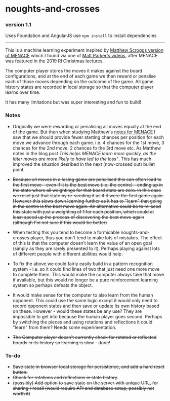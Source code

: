 # noughts-and-crosses

### version 1.1

Uses Foundation and AngularJS
use `npm install` to install dependencies


-----


This is a machine learning experiment inspired by [Matthew Scroggs version of MENACE](https://www.mscroggs.co.uk/menace/) which I found via one of [Matt Parker's videos](https://www.youtube.com/watch?v=R9c-_neaxeU), after MENACE was featured in the 2019 RI Christmas lectures.

The computer player stores the moves it makes against the board configurations, and at the end of each game we then reward or penalise each of those moves depending on the outcome of the game. All game history states are recorded in local storage so that the computer player learns over time.

It has many limitations but was super interesting and fun to build!



### Notes

- Originally we were rewarding or penalising all moves equally at the end of the game. But then when studying Matthew's [notes for MENACE](https://www.mscroggs.co.uk/blog/19) I saw that we should provide fewer starting chances per position for each move we advance through each game. i.e. 4 chances for the 1st move, 3 chances for the 2nd move, 2 chances fo the 3rd move etc. As Matthew notes in the blog post *This helps MENACE learn more quickly, as the later moves are more likely to have led to the loss"*. This has much improved the situation desribed in the next (now-crossed out) bullet point.

- ~~Because all moves in a losing game are penalised this can often lead to the first move - even if it is the best move (i.e. the centre) - ending up in the state where all weightings for that board state are zero. In this case we reset just that state by re-seeding it as if it were the first game again. However this slows down learning further as it has to "learn" that going in the centre is the best move again. An alternative could be to re-seed this state with just a weighting of 1 for each position, which could at least speed up the process of discovering the best move again (although I'm not sure if this would be better)~~
- When testing this you tend to become a formidable noughts-and-crosses player, thus you don't tend to make lots of mistakes. The effect of this is that the computer doesn't learn the value of an open goal (simply as they are rarely presented to it). Perhaps playing against lots of different people with different abilities would help.
- To fix the above we could fairly easily build in a pattern recognition system - i.e. so it could find lines of two that just need one more move to complete them. This would make the computer always take that move if available, but this would no longer be a pure reinforcement learning system so perhaps defeats the object.
- It would make sense for the computer to also learn from the human opponent. This could use the same logic except it would only need to record opponent states and then save or update its own history based on these. However - would these states be any use? They are impossible to get into because the human player goes second. Perhaps by switching the pieces and using rotations and reflections it could "learn" from them? Needs some experimentation.
- ~~The Computer player doesn't currently check for rotated or reflected boards in its history so learning is slow~~ - done!


### To-do

- ~~Save state in browser local storage for persistence, and add a hard reset button.~~
- ~~Check for rotations and reflections in state history~~
- ~~(possibly) Add option to save state on the server with unique URL, for sharing / recall (would require API and database setup, possibly not worth it)~~
